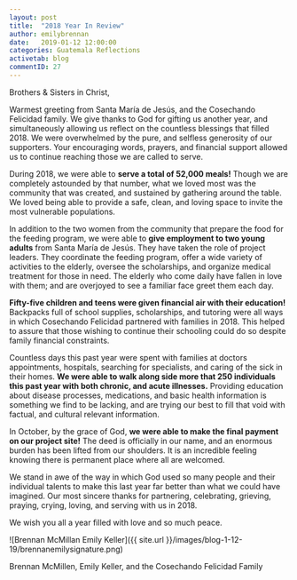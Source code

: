 ```yaml
---
layout: post
title:  "2018 Year In Review"
author: emilybrennan
date:   2019-01-12 12:00:00
categories: Guatemala Reflections
activetab: blog
commentID: 27
---
```


<p class="meta">Brothers & Sisters in Christ,</p>

Warmest greeting from Santa María de Jesús, and the Cosechando Felicidad family. We give thanks to God for gifting us another year, and simultaneously allowing us reflect on the countless blessings that filled 2018. We were overwhelmed by the pure, and selfless generosity of our supporters. Your encouraging words, prayers, and financial support allowed us to continue reaching those we are called to serve. 

During 2018, we were able to **serve a total of 52,000 meals!** Though we are completely astounded by that number, what we loved most was the community that was created, and sustained by gathering around the table. We loved being able to provide a safe, clean, and loving space to invite the most vulnerable populations. 

In addition to the two women from the community that prepare the food for the feeding program, we were able to **give employment to two young adults** from Santa María de Jesús. They have taken the role of project leaders. They coordinate the feeding program, offer a wide variety of activities to the elderly, oversee the scholarships, and organize medical treatment for those in need. The elderly who come daily have fallen in love with them; and are overjoyed to see a familiar face greet them each day.

**Fifty-five children and teens were given financial air with their education!** Backpacks full of school supplies, scholarships, and tutoring were all ways in which Cosechando Felicidad partnered with families in 2018. This helped to assure that those wishing to continue their schooling could do so despite family financial constraints.

Countless days this past year were spent with families at doctors appointments, hospitals, searching for specialists, and caring of the sick in their homes. **We were able to walk along side more that 250 individuals this past year with both chronic, and acute illnesses.** Providing education about disease processes, medications, and basic health information is something we find to be lacking, and are trying our best to fill that void with factual, and cultural relevant information. 

In October, by the grace of God, **we were able to make the final payment on our project site!** The deed is officially in our name, and an enormous burden has been lifted from our shoulders. It is an incredible feeling knowing there is permanent place where all are welcomed. 

We stand in awe of the way in which God used so many people and their individual talents to make this last year far better than what we could have imagined. Our most sincere thanks for partnering, celebrating, grieving, praying, crying, loving, and serving with us in 2018. 

We wish you all a year filled with love and so much peace.

![Brennan McMillan Emily Keller]({{ site.url }}/images/blog-1-12-19/brennanemilysignature.png)

Brennan McMillen, Emily Keller, and the Cosechando Felicidad Family
